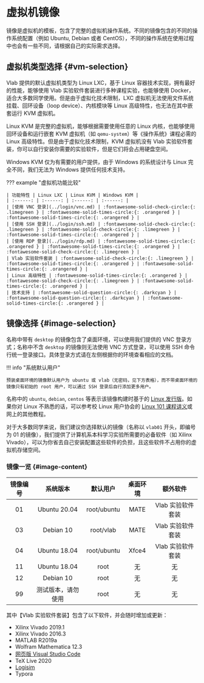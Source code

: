 # 虚拟机镜像

镜像是虚拟机的模板，包含了完整的虚拟机操作系统。不同的镜像包含的不同的操作系统配置（例如 Ubuntu, Debian 或者 CentOS），不同的操作系统在使用过程中也会有一些不同，请根据自己的实际需求选择。

## 虚拟机类型选择 {#vm-selection}

Vlab 提供的默认虚拟机类型为 Linux LXC，基于 Linux 容器技术实现，拥有最好的性能，能够使用 Vlab 实验软件套装进行多种课程实验，也能够使用 Docker，适合大多数同学使用。但是由于虚拟化技术限制，LXC 虚拟机无法使用文件系统挂载、回环设备（loop device）、内核模块等 Linux 高级特性，也无法在其中嵌套运行 KVM 虚拟机。

Linux KVM 是完整的虚拟机，能够根据需要使用任意的 Linux 内核，也能够使用回环设备和运行嵌套 KVM 虚拟机（如 `qemu-system`）等《操作系统》课程必需的 Linux 高级特性。但是由于虚拟化技术限制，KVM 虚拟机没有 Vlab 实验软件套装，你可以自行安装你需要的实验软件，但是它们将会占用硬盘空间。

Windows KVM 仅为有需要的用户提供，由于 Windows 的系统设计与 Linux 完全不同，我们无法为 Windows 提供任何技术支持。

??? example "虚拟机功能比较"

    | 功能特性 | Linux LXC | Linux KVM | Windows KVM |
    | :------: | :------: | :------: | :------: |
    | [使用 VNC 登录](../login/vnc.md) | :fontawesome-solid-check-circle:{: .limegreen } | :fontawesome-solid-times-circle:{: .orangered } | :fontawesome-solid-times-circle:{: .orangered } |
    | [使用 SSH 登录](../login/ssh.md) | :fontawesome-solid-check-circle:{: .limegreen } | :fontawesome-solid-check-circle:{: .limegreen } | :fontawesome-solid-times-circle:{: .orangered } |
    | [使用 RDP 登录](../login/rdp.md) | :fontawesome-solid-times-circle:{: .orangered } | :fontawesome-solid-times-circle:{: .orangered } | :fontawesome-solid-check-circle:{: .limegreen } |
    | Vlab 实验软件套装 | :fontawesome-solid-check-circle:{: .limegreen } | :fontawesome-solid-times-circle:{: .orangered } | :fontawesome-solid-times-circle:{: .orangered } |
    | Linux 高级特性 | :fontawesome-solid-times-circle:{: .orangered } | :fontawesome-solid-check-circle:{: .limegreen } | :fontawesome-solid-times-circle:{: .orangered } |
    | 技术支持 | :fontawesome-solid-question-circle:{: .darkcyan } | :fontawesome-solid-question-circle:{: .darkcyan } | :fontawesome-solid-times-circle:{: .orangered } |

## 镜像选择 {#image-selection}

名称中带有 `desktop` 的镜像包含了桌面环境，可以使用我们提供的 VNC 登录方式；名称中不含 `desktop` 的镜像则无法使用 VNC 方式登录，可以使用 SSH 命令行统一登录接口。具体登录方式请在左侧根据你的环境查看相应的文档。

!!! info "系统默认用户"

    预装桌面环境的镜像默认用户为 ubuntu 或 vlab（无密码，见下方表格），而不带桌面环境的镜像只有初始的 root 用户，可以通过 SSH 登录后自行添加更多用户。

名称中的 `ubuntu`, `debian`, `centos` 等表示该镜像构建时基于的 [Linux 发行版](https://zh.wikipedia.org/zh-hans/Linux%E5%8F%91%E8%A1%8C%E7%89%88)。如果你对 Linux 不熟悉的话，可以参考校 Linux 用户协会的 [Linux 101 课程讲义](https://101.lug.ustc.edu.cn/)或网上的其他教程。

对于大多数同学来说，我们建议你选择默认的镜像（名称以 `vlab01` 开头，即编号为 01 的镜像），我们提供了计算机系本科学习实验所需要的必备软件（如 Xilinx Vivado），可以为你省去自己安装配置这些软件的负担，且这些软件不占用你的虚拟机存储空间。

### 镜像一览 {#image-content}

| 镜像编号 | 系统版本 | 默认用户 | 桌面环境 | 额外软件 |
| :------: | :------: | :------: | :------: | :------: |
| 01 | Ubuntu 20.04 | root/ubuntu | MATE | Vlab 实验软件套装 |
| 03 | Debian 10 | root/vlab | MATE | Vlab 实验软件套装 |
| 04 | Ubuntu 18.04 | root/ubuntu | Xfce4 | Vlab 实验软件套装 |
| 11 | Ubuntu 18.04 | root | 无 | 无 |
| 12 | Debian 10 | root | 无 | 无 |
| 99 | 测试版本，请勿使用 | root | 无 | 无 |

其中【Vlab 实验软件套装】包含了以下软件，并会随时增加或更新：

- Xilinx Vivado 2019.1
- Xilinx Vivado 2016.3
- MATLAB R2019a
- Wolfram Mathematica 12.3
- [网页版 Visual Studio Code](../apps/vscode.md)
- TeX Live 2020
- [Logisim](http://www.cburch.com/logisim/)
- Typora
